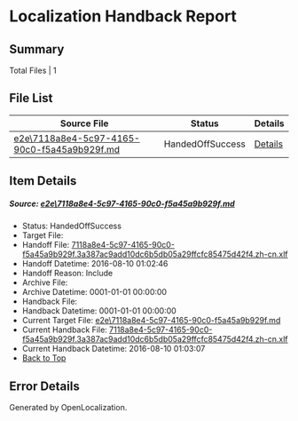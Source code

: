 # <a name='report-top'></a> Localization Handback Report

## Summary
 Total Files | 1

## File List
 Source File | Status | Details 
 ----------- | ------ | ------- 
 [e2e\7118a8e4-5c97-4165-90c0-f5a45a9b929f.md](https://github.com/OpenLocalizationTestOrg/oltest/blob/0fa78e2d5cffc1cd1e1b6cacea387fab8cedd971/e2e/7118a8e4-5c97-4165-90c0-f5a45a9b929f.md) | HandedOffSuccess | [Details](#2c7f5250816792923c3a8a7d464b9604152383673)

## Item Details
##### <a name='2c7f5250816792923c3a8a7d464b9604152383673'></a> Source: [e2e\7118a8e4-5c97-4165-90c0-f5a45a9b929f.md](https://github.com/OpenLocalizationTestOrg/oltest/blob/0fa78e2d5cffc1cd1e1b6cacea387fab8cedd971/e2e/7118a8e4-5c97-4165-90c0-f5a45a9b929f.md)
* Status: HandedOffSuccess
* Target File: 
* Handoff File: [7118a8e4-5c97-4165-90c0-f5a45a9b929f.3a387ac9add10dc6b5db05a29ffcfc85475d42f4.zh-cn.xlf](https://github.com/OpenLocalizationTestOrg/olhandoff-e2e/blob/2f83bdf626f3a57607c0c957fde3f012bb0aec57/ol-handoff/OpenLocalizationTestOrg/ol-test-zhcn/ci/ht/7118a8e4-5c97-4165-90c0-f5a45a9b929f.3a387ac9add10dc6b5db05a29ffcfc85475d42f4.zh-cn.xlf)
* Handoff Datetime: 2016-08-10 01:02:46
* Handoff Reason: Include
* Archive File: 
* Archive Datetime: 0001-01-01 00:00:00
* Handback File: 
* Handback Datetime: 0001-01-01 00:00:00
* Current Target File: [e2e\7118a8e4-5c97-4165-90c0-f5a45a9b929f.md](https://github.com/OpenLocalizationTestOrg/ol-test-zhcn/blob/9568613e3fca698e2af7b626f762b63c68ba012d/e2e/7118a8e4-5c97-4165-90c0-f5a45a9b929f.md)
* Current Handback File: [7118a8e4-5c97-4165-90c0-f5a45a9b929f.3a387ac9add10dc6b5db05a29ffcfc85475d42f4.zh-cn.xlf](https://github.com/OpenLocalizationTestOrg/olhandback-e2e/blob/b574fe9fb494b99243a1d8d72f33a8ffd373ae17/ol-handback/OpenLocalizationTestOrg/ol-test-zhcn/ci/ht/7118a8e4-5c97-4165-90c0-f5a45a9b929f.3a387ac9add10dc6b5db05a29ffcfc85475d42f4.zh-cn.xlf)
* Current Handback Datetime: 2016-08-10 01:03:07
* [Back to Top](#report-top)


## Error Details

Generated by OpenLocalization.
